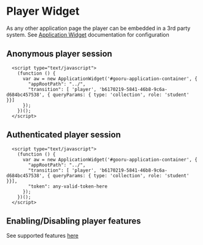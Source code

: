 Player Widget
=============
As any other application page the player can be embedded in a 3rd party system.
See [Application Widget](application-widget.md) documentation for configuration

## Anonymous player session

```
  <script type="text/javascript">
    (function () {
      var aw = new ApplicationWidget('#gooru-application-container', {
        "appRootPath": "../",
        "transition": [ 'player', 'b6170219-5841-46b8-9c6a-d684bc457538', { queryParams: { type: 'collection', role: 'student' }}]
      });
    })();
  </script>
```

## Authenticated player session
```
  <script type="text/javascript">
    (function () {
      var aw = new ApplicationWidget('#gooru-application-container', {
        "appRootPath": "../",
        "transition": [ 'player', 'b6170219-5841-46b8-9c6a-d684bc457538', { queryParams: { type: 'collection', role: 'student' }}],
        "token": any-valid-token-here
      });
    })();
  </script>
```

## Enabling/Disabling player features
 See supported features [here](../features-flags.md) 
